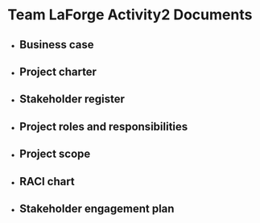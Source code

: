 # Team LaForge Activity2 Documents

* ## Business case
* ## Project charter
* ## Stakeholder register
* ## Project roles and responsibilities
* ## Project scope 
* ## RACI chart
* ## Stakeholder engagement plan
